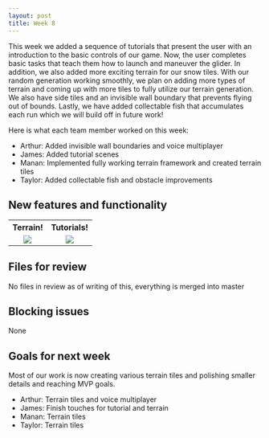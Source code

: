 ```yaml
---
layout: post
title: Week 8
---
```


This week we added a sequence of tutorials that present the user with an introduction to the basic controls of our game. Now, the user completes basic tasks that teach them how to launch and maneuver the glider. In addition, we also added more exciting terrain for our snow tiles. With our random generation working smoothly, we plan on adding more types of terrain and coming up with more tiles to fully utilize our terrain generation. We also have side tiles and an invisible wall boundary that prevents flying out of bounds. Lastly, we have added collectable fish that accumulates each run which we will build off in future work!

Here is what each team member worked on this week:
* Arthur: Added invisible wall boundaries and voice multiplayer
* James: Added tutorial scenes
* Manan: Implemented fully working terrain framework and created terrain tiles
* Taylor: Added collectable fish and obstacle improvements
## New features and functionality

<table style="width:100%">
<tbody>
<tr>
    <th style="border: none; text-align: center;">Terrain!</th>
    <th style="border: none; text-align: center;">Tutorials!</th>
</tr>
<tr>
    <td style="border: none; text-align: center;">
        <img src="/xrcapstone22wi-team3/assets/gifs/week8/terrain.gif">
    </td>
    <td style="border: none; text-align: center;">
        <img src="/xrcapstone22wi-team3/assets/gifs/week8/tutorials.gif">
    </td>
</tr>
<tr>
</tr>
</tbody>
</table>

## Files for review
No files in review as of writing of this, everything is merged into master

## Blocking issues
None

## Goals for next week
Most of our work is now creating various terrain tiles and polishing smaller details and reaching MVP goals.
* Arthur: Terrain tiles and voice multiplayer
* James: Finish touches for tutorial and terrain
* Manan: Terrain tiles
* Taylor: Terrain tiles
